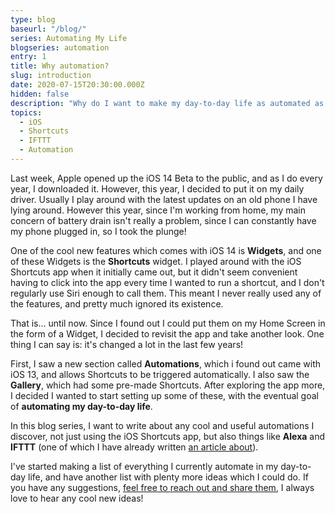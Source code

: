 ```yaml
---
type: blog
baseurl: "/blog/"
series: Automating My Life
blogseries: automation
entry: 1
title: Why automation?
slug: introduction
date: 2020-07-15T20:30:00.000Z
hidden: false
description: "Why do I want to make my day-to-day life as automated as possible?"
topics:
  - iOS
  - Shortcuts
  - IFTTT
  - Automation
---
```


Last week, Apple opened up the iOS 14 Beta to the public, and as I do every year, I downloaded it. However, this year, I decided to put it on my daily driver. Usually I play around with the latest updates on an old phone I have lying around. However this year, since I'm working from home, my main concern of battery drain isn't really a problem, since I can constantly have my phone plugged in, so I took the plunge!

One of the cool new features which comes with iOS 14 is <span class="is-red">**Widgets**</span>, and one of these Widgets is the <span class="is-red">**Shortcuts**</span> widget. I played around with the iOS Shortcuts app when it initially came out, but it didn't seem convenient having to click into the app every time I wanted to run a shortcut, and I don't regularly use Siri enough to call them. This meant I never really used any of the features, and pretty much ignored its existence.

That is... until now. Since I found out I could put them on my Home Screen in the form of a Widget, I decided to revisit the app and take another look. One thing I can say is: it's changed a lot in the last few years!

First, I saw a new section called <span class="is-red">**Automations**</span>, which i found out came with iOS 13, and allows Shortcuts to be triggered automatically. I also saw the <span class="is-red">**Gallery**</span>, which had some pre-made Shortcuts. After exploring the app more, I decided I wanted to start setting up some of these, with the eventual goal of <span class="is-red">**automating my day-to-day life**</span>.

In this blog series, I want to write about any cool and useful automations I discover, not just using the iOS Shortcuts app, but also things like <span class="is-red">**Alexa**</span> and <span class="is-red">**IFTTT**</span> (one of which I have already written [an article about](https://jackmorrison.xyz/articles/gatsby-notifications)).

I've started making a list of everything I currently automate in my day-to-day life, and have another list with plenty more ideas which I could do. If you have any suggestions, [feel free to reach out and share them](https://twitter.com/jsm_ic), I always love to hear any cool new ideas!
